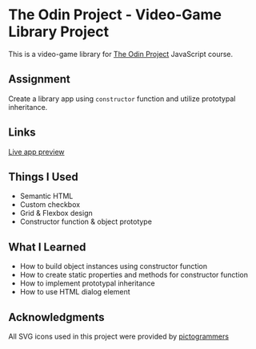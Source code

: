 # The Odin Project - Video-Game Library Project

This is a video-game library for [The Odin Project](https://www.theodinproject.com) JavaScript course.

## Assignment

Create a library app using `constructor` function and utilize prototypal inheritance.

## Links

[Live app preview](https://hammerztein.github.io/game-library/)

## Things I Used

- Semantic HTML
- Custom checkbox
- Grid & Flexbox design
- Constructor function & object prototype

## What I Learned

- How to build object instances using constructor function
- How to create static properties and methods for constructor function
- How to implement prototypal inheritance
- How to use HTML dialog element

## Acknowledgments

All SVG icons used in this project were provided by [pictogrammers](https://pictogrammers.com/)
